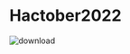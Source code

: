 # Hactober2022
![download](https://user-images.githubusercontent.com/115659142/195649631-3cc1c746-eda9-4415-8535-2d927958963a.jpeg)
